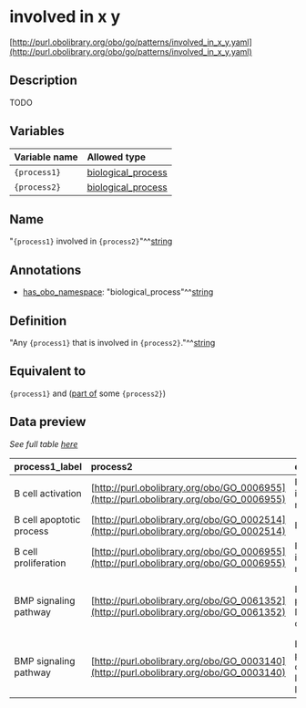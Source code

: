 # involved in x y

[http://purl.obolibrary.org/obo/go/patterns/involved_in_x_y.yaml](http://purl.obolibrary.org/obo/go/patterns/involved_in_x_y.yaml)

## Description

TODO




## Variables

| Variable name | Allowed type |
|:--------------|:-------------|
| `{process1}` | [biological_process](http://purl.obolibrary.org/obo/GO_0008150) |
| `{process2}` | [biological_process](http://purl.obolibrary.org/obo/GO_0008150) |

## Name

"`{process1}` involved in `{process2}`"^^[string](http://www.w3.org/2001/XMLSchema#string)

## Annotations

- [has_obo_namespace](http://www.geneontology.org/formats/oboInOwl#hasOBONamespace): "biological_process"^^[string](http://www.w3.org/2001/XMLSchema#string)

## Definition

"Any `{process1}` that is involved in `{process2}`."^^[string](http://www.w3.org/2001/XMLSchema#string)

## Equivalent to

`{process1}`  and ([part of](http://purl.obolibrary.org/obo/BFO_0000050) some `{process2}`)







## Data preview

*See full table [here](https://github.com/geneontology/go-ontology/tree/master/src/design_patterns/involved_in_x_y.tsv)*

| process1_label | process2 | defined_class_label | defined_class | process2_label | process1 |
|:--|:--|:--|:--|:--|:--|
| B cell activation | [http://purl.obolibrary.org/obo/GO_0006955](http://purl.obolibrary.org/obo/GO_0006955) | B cell activation involved in immune response | [http://purl.obolibrary.org/obo/GO_0002312](http://purl.obolibrary.org/obo/GO_0002312) | immune response | [http://purl.obolibrary.org/obo/GO_0042113](http://purl.obolibrary.org/obo/GO_0042113) |
| B cell apoptotic process | [http://purl.obolibrary.org/obo/GO_0002514](http://purl.obolibrary.org/obo/GO_0002514) | B cell deletion | [http://purl.obolibrary.org/obo/GO_0002516](http://purl.obolibrary.org/obo/GO_0002516) | B cell tolerance induction | [http://purl.obolibrary.org/obo/GO_0001783](http://purl.obolibrary.org/obo/GO_0001783) |
| B cell proliferation | [http://purl.obolibrary.org/obo/GO_0006955](http://purl.obolibrary.org/obo/GO_0006955) | B cell proliferation involved in immune response | [http://purl.obolibrary.org/obo/GO_0002322](http://purl.obolibrary.org/obo/GO_0002322) | immune response | [http://purl.obolibrary.org/obo/GO_0042100](http://purl.obolibrary.org/obo/GO_0042100) |
| BMP signaling pathway | [http://purl.obolibrary.org/obo/GO_0061352](http://purl.obolibrary.org/obo/GO_0061352) | BMP signaling pathway involved in Malpighian tubule cell chemotaxis | [http://purl.obolibrary.org/obo/GO_0061353](http://purl.obolibrary.org/obo/GO_0061353) | cell chemotaxis involved in Malpighian tubule morphogenesis | [http://purl.obolibrary.org/obo/GO_0030509](http://purl.obolibrary.org/obo/GO_0030509) |
| BMP signaling pathway | [http://purl.obolibrary.org/obo/GO_0003140](http://purl.obolibrary.org/obo/GO_0003140) | BMP signaling pathway involved in determination of lateral mesoderm left/right asymmetry | [http://purl.obolibrary.org/obo/GO_0003155](http://purl.obolibrary.org/obo/GO_0003155) | determination of left/right asymmetry in lateral mesoderm | [http://purl.obolibrary.org/obo/GO_0030509](http://purl.obolibrary.org/obo/GO_0030509) |

